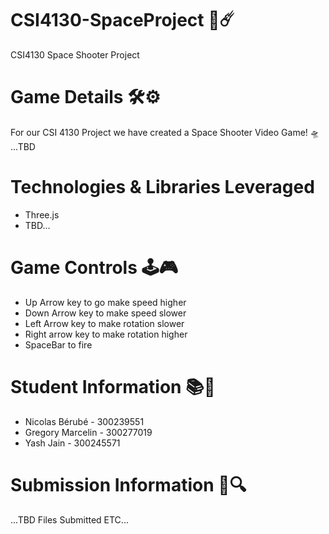 # CSI4130-SpaceProject 🚀☄️
CSI4130 Space Shooter Project

# Game Details 🛠️⚙️
For our CSI 4130 Project we have created a Space Shooter Video Game! 🛸
...TBD

# Technologies & Libraries Leveraged
- Three.js
- TBD...

# Game Controls 🕹️🎮
* Up Arrow key to go make speed higher
* Down Arrow key to make speed slower
* Left Arrow key to make rotation slower
* Right arrow key to make rotation higher
* SpaceBar to fire

# Student Information 📚📝
* Nicolas Bérubé - 300239551
* Gregory Marcelin - 300277019
* Yash Jain - 300245571

# Submission Information 📖🔍
...TBD Files Submitted ETC...